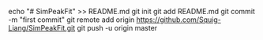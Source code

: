 echo "# SimPeakFit" >> README.md
git init
git add README.md
git commit -m "first commit"
git remote add origin https://github.com/Squig-Liang/SimPeakFit.git
git push -u origin master
                
              
